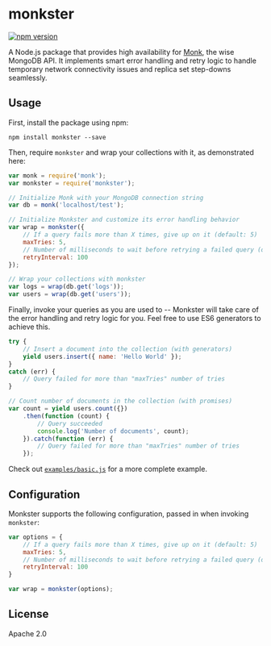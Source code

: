 # monkster
[![npm version](https://badge.fury.io/js/monkster.svg)](https://www.npmjs.com/package/monkster)

A Node.js package that provides high availability for [Monk](https://github.com/Automattic/monk), the wise MongoDB API. It implements smart error handling and retry logic to handle temporary network connectivity issues and replica set step-downs seamlessly.

## Usage

First, install the package using npm:

```shell
npm install monkster --save
```

Then, require `monkster` and wrap your collections with it, as demonstrated here:

```js
var monk = require('monk');
var monkster = require('monkster');

// Initialize Monk with your MongoDB connection string
var db = monk('localhost/test');

// Initialize Monkster and customize its error handling behavior
var wrap = monkster({
    // If a query fails more than X times, give up on it (default: 5)
    maxTries: 5,
    // Number of milliseconds to wait before retrying a failed query (default: 100)
    retryInterval: 100
});

// Wrap your collections with monkster
var logs = wrap(db.get('logs'));
var users = wrap(db.get('users'));
```

Finally, invoke your queries as you are used to -- Monkster will take care of the error handling and retry logic for you. Feel free to use ES6 generators to achieve this.

```js
try {
    // Insert a document into the collection (with generators)
    yield users.insert({ name: 'Hello World' });
}
catch (err) {
    // Query failed for more than "maxTries" number of tries
}

// Count number of documents in the collection (with promises)
var count = yield users.count({})
    .then(function (count) {
        // Query succeeded
        console.log('Number of documents', count);
    }).catch(function (err) {
        // Query failed for more than "maxTries" number of tries
    });
```

Check out [`examples/basic.js`](examples/basic.js) for a more complete example.

## Configuration

Monkster supports the following configuration, passed in when invoking `monkster`:

```js
var options = {
    // If a query fails more than X times, give up on it (default: 5)
    maxTries: 5,
    // Number of milliseconds to wait before retrying a failed query (default: 100)
    retryInterval: 100
}

var wrap = monkster(options);
```

## License

Apache 2.0
